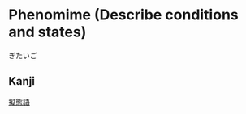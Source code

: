 # Phenomime (Describe conditions and states)
ぎたいご

## Kanji
[擬](../Kanji/kanji-dict/擬.md)[態](../Kanji/kanji-dict/態.md)[語](../Kanji/kanji-dict/語.md)